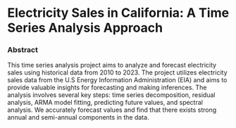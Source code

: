# Electricity Sales in California: A Time Series Analysis Approach

### Abstract

This time series analysis project aims to analyze and forecast electricity sales using historical data from 2010 to 2023. The project utilizes electricity sales data from the U.S Energy Information Administration (EIA) and aims to provide valuable insights for forecasting and making inferences. The analysis involves several key steps: time series decomposition, residual analysis, ARMA model fitting, predicting future values, and spectral analysis. We accurately forecast values and find that there exists strong annual and semi-annual components in the data.
